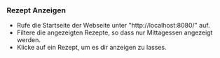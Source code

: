 ### Rezept Anzeigen
- Rufe die Startseite der Webseite unter "http://localhost:8080/" auf.
- Filtere die angezeigten Rezepte, so dass nur Mittagessen angezeigt werden.
- Klicke auf ein Rezept, um es dir anzeigen zu lasses.